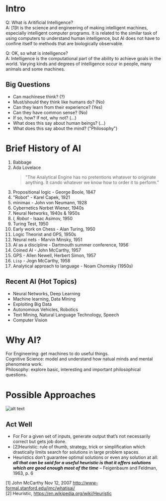 # Intro
Q: What is Aritificial Intelligence?  
A: [1]It is the science and engineering of making intelligent machines, especially intelligent computer programs. It is related to the similar task of using computers to understand human intelligence, but AI does not have to confine itself to methods that are biologically observable.

Q: OK, so what is intelligence?  
A: Intelligence is the computational part of the ability to achieve goals in the world. Varying kinds and degrees of intelligence occur in people, many animals and some machines.

## Big Questions
- Can machinese think? (?)
- Must/should they think like humans do? (No)
- Can they learn from their experience? (Yes)
- Can they have common sense? (No)
- If so, how? If not, why not? (...)
- What does this say about human beings? (...)
- What does this say about the mind? ("Philosophy")
# Brief History of AI
1. Babbage
2. Ada Lovelace
   > "The Analytical Engine has no pretentions whatever to originate anything. It cando whatever we know how to order it to perform.”
3. Propositional logic - George Boole, 1847
4. "Robot" - Karel  Capek, 1921
5. minimax - John von Neumann, 1928
6. Cybernetics Norbet Wiener, 1940s
7. Neural Networks, 1940s & 1950s
8. *I, Robot* - Isaac Asimov, 1950
9. Turing Test, 1950
10. Early work on Chess - Alan Turing, 1950
11. Logic Theorist and GPS, 1950s
12. Neural nets - Marvin Minsky, 1951
13. AI as a discipline - Dartmouth summer conference, 1956
14. Coined AI - John McCarthy, 1957
15. GPS - Allen Newell, Herbert Simon, 1957
16. `Lisp` - Jogn McCarthy, 1958
17. Analytical approach to language - Noam Chomsky (1950s)

## Recent AI (Hot Topics)
- Neural Networks, Deep Learning
- Machine learning, Data Mining
- Exploiting Big Data
- Autonomous Vehicles, Robotics
- Text Mining, Natural Language Technology, Speech
- Computer Vision
# Why AI?
For Engineering: get machines to do useful things.  
Cognitive Science: model and understand how natual minds and mental phenomena work.  
Philosophy: explore basic, interesting and important philosophical questions.  
# Possible Approaches
![alt text](image.png)
## Act Well
- For For a given set of inputs, generate output that’s
not necessarily correct but gets job done.
- [2]Heuristic: rule of thumb, strategy, trick or simplification which drastically limits search for solutions in large problem spaces.
- Heuristics don’t guarantee optimal solutions or even any solution at all: ***all that can be said for a useful heuristic is that it offers solutions which are good enough most of the time*** – Feigenbaum and Feldman, 1963, p. 6


[1] John McCarthy Nov 12, 2007 http://www-formal.stanford.edu/jmc/whatisai/  
[2] Heuristic, https://en.wikipedia.org/wiki/Heuristic
